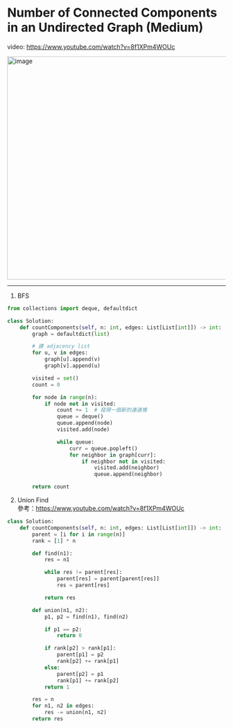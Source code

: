 Number of Connected Components in an Undirected Graph (Medium)
===

video: https://www.youtube.com/watch?v=8f1XPm4WOUc     

<img width="514" alt="image" src="https://github.com/user-attachments/assets/14ae4447-4696-4579-8af7-82fba375de88" />

---

1. BFS
```python
from collections import deque, defaultdict

class Solution:
    def countComponents(self, n: int, edges: List[List[int]]) -> int:
        graph = defaultdict(list)

        # 建 adjacency list
        for u, v in edges:
            graph[u].append(v)
            graph[v].append(u)

        visited = set()
        count = 0

        for node in range(n):
            if node not in visited:
                count += 1  # 發現一個新的連通塊
                queue = deque()
                queue.append(node)
                visited.add(node)

                while queue:
                    curr = queue.popleft()
                    for neighbor in graph[curr]:
                        if neighbor not in visited:
                            visited.add(neighbor)
                            queue.append(neighbor)

        return count
```

2. Union Find   
參考：https://www.youtube.com/watch?v=8f1XPm4WOUc
```python
class Solution:
    def countComponents(self, n: int, edges: List[List[int]]) -> int:
        parent = [i for i in range(n)]
        rank = [1] * n

        def find(n1):
            res = n1

            while res != parent[res]:
                parent[res] = parent[parent[res]]
                res = parent[res]

            return res

        def union(n1, n2):
            p1, p2 = find(n1), find(n2)

            if p1 == p2:
                return 0

            if rank[p2] > rank[p1]:
                parent[p1] = p2
                rank[p2] += rank[p1]
            else:
                parent[p2] = p1
                rank[p1] += rank[p2]
            return 1

        res = n
        for n1, n2 in edges:
            res -= union(n1, n2)
        return res
```
